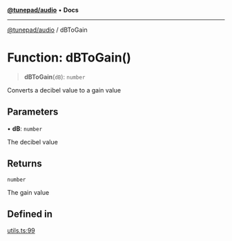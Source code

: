[**@tunepad/audio**](../README.md) • **Docs**

***

[@tunepad/audio](../globals.md) / dBToGain

# Function: dBToGain()

> **dBToGain**(`dB`): `number`

Converts a decibel value to a gain value

## Parameters

• **dB**: `number`

The decibel value

## Returns

`number`

The gain value

## Defined in

[utils.ts:99](https://github.com/TIDAL-Lab/tunepad_audio/blob/1e1bd16c9c764bdf488b791f76cac7abae0e3b33/src/utils.ts#L99)
